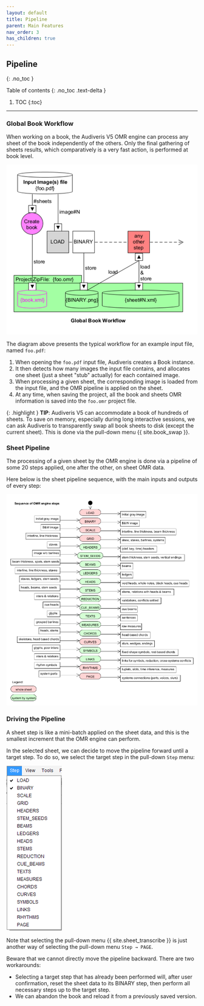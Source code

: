 ```yaml
---
layout: default
title: Pipeline
parent: Main Features
nav_order: 3
has_children: true
---
```

## Pipeline
{: .no_toc }

Table of contents
{: .no_toc .text-delta }

1. TOC
{:toc}

---

### Global Book Workflow
When working on a book, the Audiveris V5 OMR engine can process any sheet of the book independently of
the others.
Only the final gathering of sheets results, which comparatively is a very fast action,
is performed at book level.

![](../assets/images/book_workflow.png)

The diagram above presents the typical workflow for an example input file, named `foo.pdf`:
1. When opening the `foo.pdf` input file, Audiveris creates a Book instance.
2. It then detects how many images the input file contains, and allocates one sheet
(just a sheet "stub" actually) for each contained image.
3. When processing a given sheet, the corresponding image is loaded from the input file,
and the OMR pipeline is applied on the sheet.
4. At any time, when saving the project, all the book and sheets OMR information is saved into the
`foo.omr` project file.

{: .highlight }
**TIP**: Audiveris V5 can accommodate a book of hundreds of sheets.
To save on memory, especially during long interactive sessions, we can ask Audiveris to
transparently swap all book sheets to disk (except the current sheet).
This is done via the pull-down menu {{ site.book_swap }}.

### Sheet Pipeline

The processing of a given sheet by the OMR engine is done via a pipeline of some 20 steps
applied, one after the other, on sheet OMR data.

Here below is the sheet pipeline sequence, with the main inputs and outputs of every step:

![](../assets/images/pipeline.png)

### Driving the Pipeline

A sheet step is like a mini-batch applied on the sheet data, and this is the smallest increment
that the OMR engine can perform.

In the selected sheet,  we can decide to move the pipeline forward until a target
step.
To do so, we select the target step in the pull-down `Step` menu:

![Steps](../assets/images/step_menu.png)

Note that selecting the pull-down menu {{ site.sheet_transcribe }} is just another way of selecting
the pull-down menu `Step → PAGE`.

Beware that we cannot directly move the pipeline backward.
There are two workarounds:
* Selecting a target step that has already been performed will, after user confirmation,
  reset the sheet data to its BINARY step, then perform all necessary steps up to the target step.
* We can abandon the book and reload it from a previously saved version.
